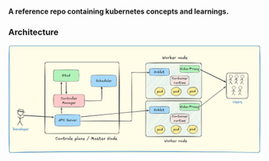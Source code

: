 #### A reference repo containing kubernetes concepts and learnings.

### Architecture

![Architecture](image.png)